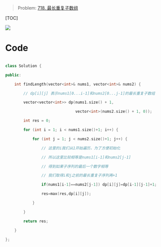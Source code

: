   

> Problem: [718. 最长重复子数组](https://leetcode.cn/problems/maximum-length-of-repeated-subarray/description/)

  

[TOC]

  
![](SmartSelect_20240425_170548_Samsung%20Notes.jpg)
  

# Code

```C++ []

class Solution {

public:

    int findLength(vector<int>& nums1, vector<int>& nums2) {

        // dp[i][j] 表示nums1[0...i-1]和nums2[0...j-1]的最长重复子数组

        vector<vector<int>> dp(nums1.size() + 1,

                               vector<int>(nums2.size() + 1, 0));

        int res = 0;

        for (int i = 1; i < nums1.size()+1; i++) {

            for (int j = 1; j < nums2.size()+1; j++) {

                // 这里的i我们从1开始遍历，为了方便初始化

                // 所以这里比较相等是nums1[i-1]和nums2[j-1]

                // 得到如果子序列的最后一个数字相等

                // 我们取得i和j之前的最长重复子序列再+1

                if(nums1[i-1]==nums2[j-1]) dp[i][j]=dp[i-1][j-1]+1;

                res=max(res,dp[i][j]);

            }

        }

        return res;

    }

};

```